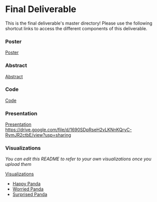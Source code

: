 # Final Deliverable
This is the final deliverable's master directory! Please use the following shortcut links to access the different components of this deliverable.

### Poster ###
[Poster](poster/poster.pdf)

### Abstract ###
[Abstract](abstract/abstract.pdf)

### Code ###
[Code](code/)

### Presentation ###
[Presentation](https://drive.google.com/file/d/1690SDpRseH2vLKNnKQryC-RymJR2ctbE/view?usp=sharing)  
https://drive.google.com/file/d/1690SDpRseH2vLKNnKQryC-RymJR2ctbE/view?usp=sharing


### Visualizations ###
_You can edit this README to refer to your own visualizations once you upload them_

[Visualizations](visualizations)
- [Happy Panda](visualizations/figure_1.jpg)
- [Worried Panda](visualizations/figure_2.jpg)
- [Surprised Panda](visualizations/figure_3.jpg)
